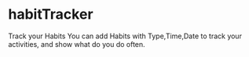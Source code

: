 # habitTracker
Track your Habits
You can add Habits with Type,Time,Date to track your activities, and show what do you do often.
